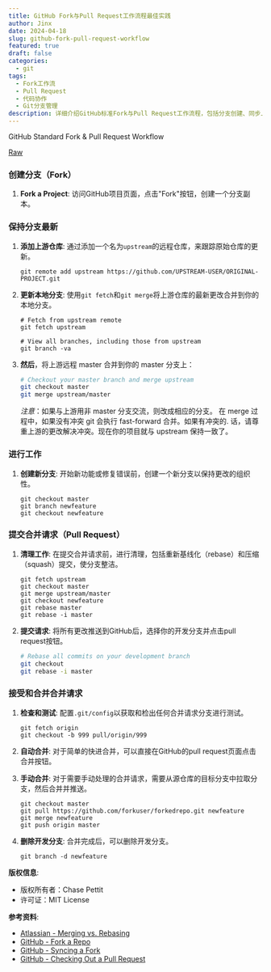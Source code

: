 ```yaml
---
title: GitHub Fork与Pull Request工作流程最佳实践
author: Jinx
date: 2024-04-18
slug: github-fork-pull-request-workflow
featured: true
draft: false
categories:
  - git
tags:
  - Fork工作流
  - Pull Request
  - 代码协作
  - Git分支管理
description: 详细介绍GitHub标准Fork与Pull Request工作流程，包括分支创建、同步上游更新、代码提交规范、冲突处理以及Pull Request的最佳实践指南
---
```


<!-- more -->

GitHub Standard Fork & Pull Request Workflow

[Raw](https://gist.github.com/Chaser324/ce0505fbed06b947d962/raw/23b18d33a8e1a512c53155aabdf97042d8c63768/GitHub-Forking.md)

### 创建分支（Fork）

1. **Fork a Project**: 访问GitHub项目页面，点击"Fork"按钮，创建一个分支副本。

### 保持分支最新

1. **添加上游仓库**: 通过添加一个名为`upstream`的远程仓库，来跟踪原始仓库的更新。

   ```shell
   git remote add upstream https://github.com/UPSTREAM-USER/ORIGINAL-PROJECT.git
   ```

2. **更新本地分支**: 使用`git fetch`和`git merge`将上游仓库的最新更改合并到你的本地分支。

   ```
   # Fetch from upstream remote
   git fetch upstream

   # View all branches, including those from upstream
   git branch -va
   ```

3. **然后**，将上游远程 master 合并到你的 master 分支上：

   ```sh
   # Checkout your master branch and merge upstream
   git checkout master
   git merge upstream/master
   ```

   _注意_：如果与上游用非 master 分支交流，则改成相应的分支。
   在 merge 过程中，如果没有冲突 git 会执行 fast-forward 合并。如果有冲突的. 话，请尊重上游的更改解决冲突。现在你的项目就与 upstream 保持一致了。

### 进行工作

1. **创建新分支**: 开始新功能或修复错误前，创建一个新分支以保持更改的组织性。

   ```shell
   git checkout master
   git branch newfeature
   git checkout newfeature
   ```

### 提交合并请求（Pull Request）

1. **清理工作**: 在提交合并请求前，进行清理，包括重新基线化（rebase）和压缩（squash）提交，使分支整洁。

   ```shell
   git fetch upstream
   git checkout master
   git merge upstream/master
   git checkout newfeature
   git rebase master
   git rebase -i master
   ```

2. **提交请求**: 将所有更改推送到GitHub后，选择你的开发分支并点击pull request按钮。

   ```sh
   # Rebase all commits on your development branch
   git checkout
   git rebase -i master
   ```

### 接受和合并合并请求

1. **检查和测试**: 配置`.git/config`以获取和检出任何合并请求分支进行测试。

   ```shell
   git fetch origin
   git checkout -b 999 pull/origin/999
   ```

2. **自动合并**: 对于简单的快进合并，可以直接在GitHub的pull request页面点击合并按钮。

3. **手动合并**: 对于需要手动处理的合并请求，需要从源仓库的目标分支中拉取分支，然后合并并推送。

   ```shell
   git checkout master
   git pull https://github.com/forkuser/forkedrepo.git newfeature
   git merge newfeature
   git push origin master
   ```

4. **删除开发分支**: 合并完成后，可以删除开发分支。
   ```shell
   git branch -d newfeature
   ```

**版权信息**:

- 版权所有者：Chase Pettit
- 许可证：MIT License

**参考资料**:

- [Atlassian - Merging vs. Rebasing](https://www.atlassian.com/git/tutorials/merging-vs-rebasing)
- [GitHub - Fork a Repo](https://help.github.com/articles/fork-a-repo)
- [GitHub - Syncing a Fork](https://help.github.com/articles/syncing-a-fork)
- [GitHub - Checking Out a Pull Request](https://help.github.com/articles/checking-out-pull-requests-locally)
